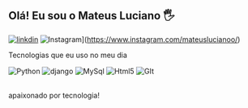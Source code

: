 ## Olá! Eu sou o Mateus Luciano 🖐️


[![linkdin](https://img.shields.io/badge/LinkedIn-0077B5?style=for-the-badge&logo=linkedin&logoColor=white)](https://www.linkedin.com/in/mateus-luciano-38087722b/)
![Instagram](https://img.shields.io/badge/Instagram-E4405F?style=for-the-badge&logo=instagram&logoColor=white)](https://www.instagram.com/mateuslucianoo/)





 Tecnologias que eu uso no meu dia

<div style="display: inline_block">
  <img align="center" alt="Python" src="https://img.shields.io/badge/Python-14354C?style=for-the-badge&logo=python&logoColor=white" />
  <img align="center" alt="django" src="https://img.shields.io/badge/Django-092E20?style=for-the-badge&logo=django&logoColor=white" />
  <img align="center" alt="MySql" src="https://img.shields.io/badge/MySQL-005C84?style=for-the-badge&logo=mysql&logoColor=white" />
  <img align="center" alt="Html5" src="https://img.shields.io/badge/HTML5-E34F26?style=for-the-badge&logo=html5&logoColor=white" />
  <img align="center" alt="GIt" src="https://img.shields.io/badge/GIT-E44C30?style=for-the-badge&logo=git&logoColor=white" />
</div><br/>

apaixonado por tecnologia!

